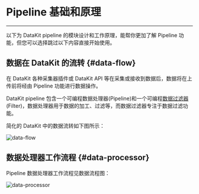 # Pipeline 基础和原理
---

以下为 DataKit pipeline 的模块设计和工作原理，能帮你更加了解 Pipeline 功能，但您可以选择跳过以下内容直接开始使用。

## 数据在 DataKit 的流转 {#data-flow}

在 DataKit 各种采集器插件或 DataKit API 等在采集或接收到数据后，数据将在上传前将经由 Pipeline 功能进行数据操作。

DataKit pipeline 包含一个可编程数据处理器(Pipeline)和一个可编程[数据过滤器](../../datakit/datakit-filter.md)(Filter)，数据处理器用于数据的加工、过滤等，而数据过滤器专注于数据过滤功能。

简化的 DataKit 中的数据流转如下图所示：

![data-flow](img/pipeline-data-flow.drawio.png)

## 数据处理器工作流程 {#data-processor}

Pipeline 数据处理器工作流程见数据流程图：

![data-processor](img/pipeline-data-processor.drawio.png)
